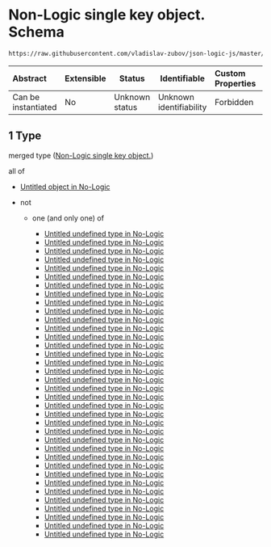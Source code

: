 # Non-Logic single key object. Schema

```txt
https://raw.githubusercontent.com/vladislav-zubov/json-logic-js/master/schemas/common/no-logic-object.json#/oneOf/1
```




| Abstract            | Extensible | Status         | Identifiable            | Custom Properties | Additional Properties | Access Restrictions | Defined In                                                                   |
| :------------------ | ---------- | -------------- | ----------------------- | :---------------- | --------------------- | ------------------- | ---------------------------------------------------------------------------- |
| Can be instantiated | No         | Unknown status | Unknown identifiability | Forbidden         | Allowed               | none                | [no-logic-object.json\*](common/no-logic-object.json "open original schema") |

## 1 Type

merged type ([Non-Logic single key object.](no-logic-object-oneof-non-logic-single-key-object.md))

all of

-   [Untitled object in No-Logic](no-logic-object-oneof-non-logic-single-key-object-allof-0.md "check type definition")
-   not

    -   one (and only one) of

        -   [Untitled undefined type in No-Logic](no-logic-object-oneof-non-logic-single-key-object-allof-1-not-oneof-0.md "check type definition")
        -   [Untitled undefined type in No-Logic](no-logic-object-oneof-non-logic-single-key-object-allof-1-not-oneof-1.md "check type definition")
        -   [Untitled undefined type in No-Logic](no-logic-object-oneof-non-logic-single-key-object-allof-1-not-oneof-2.md "check type definition")
        -   [Untitled undefined type in No-Logic](no-logic-object-oneof-non-logic-single-key-object-allof-1-not-oneof-3.md "check type definition")
        -   [Untitled undefined type in No-Logic](no-logic-object-oneof-non-logic-single-key-object-allof-1-not-oneof-4.md "check type definition")
        -   [Untitled undefined type in No-Logic](no-logic-object-oneof-non-logic-single-key-object-allof-1-not-oneof-5.md "check type definition")
        -   [Untitled undefined type in No-Logic](no-logic-object-oneof-non-logic-single-key-object-allof-1-not-oneof-6.md "check type definition")
        -   [Untitled undefined type in No-Logic](no-logic-object-oneof-non-logic-single-key-object-allof-1-not-oneof-7.md "check type definition")
        -   [Untitled undefined type in No-Logic](no-logic-object-oneof-non-logic-single-key-object-allof-1-not-oneof-8.md "check type definition")
        -   [Untitled undefined type in No-Logic](no-logic-object-oneof-non-logic-single-key-object-allof-1-not-oneof-9.md "check type definition")
        -   [Untitled undefined type in No-Logic](no-logic-object-oneof-non-logic-single-key-object-allof-1-not-oneof-10.md "check type definition")
        -   [Untitled undefined type in No-Logic](no-logic-object-oneof-non-logic-single-key-object-allof-1-not-oneof-11.md "check type definition")
        -   [Untitled undefined type in No-Logic](no-logic-object-oneof-non-logic-single-key-object-allof-1-not-oneof-12.md "check type definition")
        -   [Untitled undefined type in No-Logic](no-logic-object-oneof-non-logic-single-key-object-allof-1-not-oneof-13.md "check type definition")
        -   [Untitled undefined type in No-Logic](no-logic-object-oneof-non-logic-single-key-object-allof-1-not-oneof-14.md "check type definition")
        -   [Untitled undefined type in No-Logic](no-logic-object-oneof-non-logic-single-key-object-allof-1-not-oneof-15.md "check type definition")
        -   [Untitled undefined type in No-Logic](no-logic-object-oneof-non-logic-single-key-object-allof-1-not-oneof-16.md "check type definition")
        -   [Untitled undefined type in No-Logic](no-logic-object-oneof-non-logic-single-key-object-allof-1-not-oneof-17.md "check type definition")
        -   [Untitled undefined type in No-Logic](no-logic-object-oneof-non-logic-single-key-object-allof-1-not-oneof-18.md "check type definition")
        -   [Untitled undefined type in No-Logic](no-logic-object-oneof-non-logic-single-key-object-allof-1-not-oneof-19.md "check type definition")
        -   [Untitled undefined type in No-Logic](no-logic-object-oneof-non-logic-single-key-object-allof-1-not-oneof-20.md "check type definition")
        -   [Untitled undefined type in No-Logic](no-logic-object-oneof-non-logic-single-key-object-allof-1-not-oneof-21.md "check type definition")
        -   [Untitled undefined type in No-Logic](no-logic-object-oneof-non-logic-single-key-object-allof-1-not-oneof-22.md "check type definition")
        -   [Untitled undefined type in No-Logic](no-logic-object-oneof-non-logic-single-key-object-allof-1-not-oneof-23.md "check type definition")
        -   [Untitled undefined type in No-Logic](no-logic-object-oneof-non-logic-single-key-object-allof-1-not-oneof-24.md "check type definition")
        -   [Untitled undefined type in No-Logic](no-logic-object-oneof-non-logic-single-key-object-allof-1-not-oneof-25.md "check type definition")
        -   [Untitled undefined type in No-Logic](no-logic-object-oneof-non-logic-single-key-object-allof-1-not-oneof-26.md "check type definition")
        -   [Untitled undefined type in No-Logic](no-logic-object-oneof-non-logic-single-key-object-allof-1-not-oneof-27.md "check type definition")
        -   [Untitled undefined type in No-Logic](no-logic-object-oneof-non-logic-single-key-object-allof-1-not-oneof-28.md "check type definition")
        -   [Untitled undefined type in No-Logic](no-logic-object-oneof-non-logic-single-key-object-allof-1-not-oneof-29.md "check type definition")
        -   [Untitled undefined type in No-Logic](no-logic-object-oneof-non-logic-single-key-object-allof-1-not-oneof-30.md "check type definition")
        -   [Untitled undefined type in No-Logic](no-logic-object-oneof-non-logic-single-key-object-allof-1-not-oneof-31.md "check type definition")
        -   [Untitled undefined type in No-Logic](no-logic-object-oneof-non-logic-single-key-object-allof-1-not-oneof-32.md "check type definition")
        -   [Untitled undefined type in No-Logic](no-logic-object-oneof-non-logic-single-key-object-allof-1-not-oneof-33.md "check type definition")
        -   [Untitled undefined type in No-Logic](no-logic-object-oneof-non-logic-single-key-object-allof-1-not-oneof-34.md "check type definition")
        -   [Untitled undefined type in No-Logic](no-logic-object-oneof-non-logic-single-key-object-allof-1-not-oneof-35.md "check type definition")
